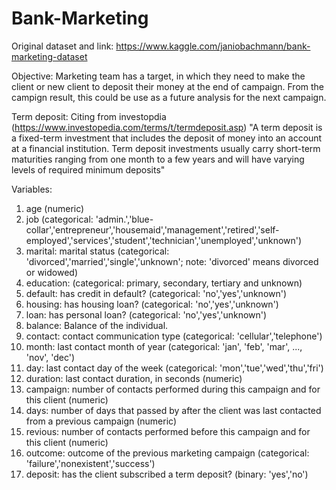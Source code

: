 # Bank-Marketing

Original dataset and link:
https://www.kaggle.com/janiobachmann/bank-marketing-dataset

Objective:
Marketing team has a target, in which they need to make the client or new client to deposit their money at the end of campaign. From the campign result, this could be use as a future analysis for the next campaign.

Term deposit:
Citing from investopdia (https://www.investopedia.com/terms/t/termdeposit.asp)
"A term deposit is a fixed-term investment that includes the deposit of money into an account at a financial institution. Term deposit investments usually carry short-term maturities ranging from one month to a few years and will have varying levels of required minimum deposits"

Variables:
1. age (numeric)
2. job (categorical: 'admin.','blue-collar','entrepreneur','housemaid','management','retired','self-employed','services','student','technician','unemployed','unknown')
3. marital: marital status (categorical: 'divorced','married','single','unknown'; note: 'divorced' means divorced or widowed)
4. education: (categorical: primary, secondary, tertiary and unknown)
5. default: has credit in default? (categorical: 'no','yes','unknown')
6. housing: has housing loan? (categorical: 'no','yes','unknown')
7. loan: has personal loan? (categorical: 'no','yes','unknown')
8. balance: Balance of the individual.
9. contact: contact communication type (categorical: 'cellular','telephone')
10. month: last contact month of year (categorical: 'jan', 'feb', 'mar', ..., 'nov', 'dec')
11. day: last contact day of the week (categorical: 'mon','tue','wed','thu','fri')
12. duration: last contact duration, in seconds (numeric)
13. campaign: number of contacts performed during this campaign and for this client (numeric)
14. days: number of days that passed by after the client was last contacted from a previous campaign (numeric)
15. revious: number of contacts performed before this campaign and for this client (numeric)
16. outcome: outcome of the previous marketing campaign (categorical: 'failure','nonexistent','success')
17. deposit: has the client subscribed a term deposit? (binary: 'yes','no')
